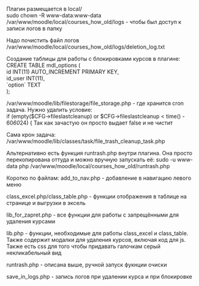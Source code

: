 Плагин размещается в local/  
sudo chown -R www-data:www-data /var/www/moodle/local/courses_how_old/logs - чтобы был доступ к записи логов в папку

Надо почистить файл логов /var/www/moodle/local/courses_how_old/logs/deletion_log.txt 

Создание таблицы для работы с блокировками курсов в плагине:  
CREATE TABLE mdl_options (  
id INT(11) AUTO_INCREMENT PRIMARY KEY,  
id_user INT(11),  
\`option\` TEXT  
);  

/var/www/moodle/lib/filestorage/file_storage.php - где хранится cron задача. Нужно удалить условие:  
if (empty($CFG->fileslastcleanup) or $CFG->fileslastcleanup < time() - 60*60*24) { 
Так как зачастую он просто выдает false и не чистит 

Сама крон задача:
/var/www/moodle/lib/classes/task/file_trash_cleanup_task.php

Альтернативно есть функция runtrash.php внутри плагина. Она просто перекопирована оттуда и можно вручную запускать её:
sudo -u www-data php /var/www/moodle/local/courses_how_old/runtrash.php

Коротко по файлам:
add_to_nav.php - добавление в навигацию левого меню

class_excel.php/class_table.php - функции отображения в таблице на странице и выгрузки в эксель

lib_for_zapret.php - все функции для работы с запрещёнными для удаления курсами

lib.php - функции, необходимые для работы class_excel и class_table. Также содержит модалки для удаления курсов, включая код для js. Также есть css для того чтобы придавать галочкам серый некликабельный вид

runtrash.php - описана выше, ручной запуск фукнции очиски

save_in_logs.php - запись логов при удалении курса и при блокировке
